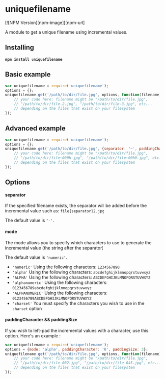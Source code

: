 # uniquefilename

[![NPM Version][npm-image]][npm-url]

A module to get a unique filename using incremental values.

## Installing

#### `npm install uniquefilename`


## Basic example

```javascript
var uniquefilename = require('uniquefilename');
options = {};
uniquefilename.get('/path/to/dir/file.jpg', options, function(filename) {
	// your code here: filename might be "/path/to/dir/file.jpg", 
	// "/path/to/dir/file-2.jpg", "/path/to/dir/file-3.jpg", etc...
	// depending on the files that exist on your filesystem
});
```

## Advanced example

```javascript
var uniquefilename = require('uniquefilename');
options = {};
uniquefilename.get('/path/to/dir/file.jpg', {separator: '~', paddingCharacter: '0', paddingSize: 4, mode: 'alphanumeric'}, function(filename) {
	// your code here: filename might be "/path/to/dir/file.jpg", 
	// "/path/to/dir/file~000h.jpg", "/path/to/dir/file~00h9.jpg", etc...
	// depending on the files that exist on your filesystem
});
```

## Options

#### separator

If the specified filename exists, the separator will be added before the incremental value such as: `file{separator}2.jpg`

The default value is `'-'`.

#### mode

The mode allows you to specify which characters to use to generate the incremental value (the string after the separator)

The default value is `'numeric'`.

  - `'numeric'` Using the following characters: `1234567890`
  - `'alpha'` Using the following characters: `abcdefghijklmnopqrstuvwxyz`
  - `'ALPHA'` Using the following characters: `ABCDEFGHIJKLMNOPQRSTUVWXYZ`
  - `'alphanumeric'` Using the following characters: `0123456789abcdefghijklmnopqrstuvwxyz`
  - `'ALPHANUMERIC'` Using the following characters: `0123456789ABCDEFGHIJKLMNOPQRSTUVWXYZ`
  - `'charset'` You must specify the characters you wish to use in the `charset` option

#### paddingCharacter && paddingSize

If you wish to left-pad the incremental values with a character, use this option.
Here's an example :

```javascript
var uniquefilename = require('uniquefilename');
options = {mode: 'alpha', paddingCharacter: '0', paddingSize: 3};
uniquefilename.get('/path/to/dir/file.jpg', options, function(filename) {
	// your code here: filename might be "/path/to/dir/file.jpg", 
	// "/path/to/dir/file-002.jpg", "/path/to/dir/file-045.jpg", etc...
	// depending on the files that exist on your filesystem
});
```
